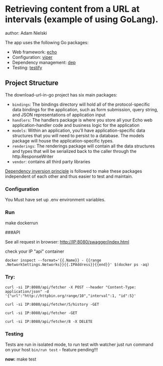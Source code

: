 # Retrieving content from a URL at intervals (example of using GoLang).
author: Adam Nielski

The app uses the following Go packages:

* Web framework: [echo](https://echo.labstack.com/)
* Configuration: [viper](https://github.com/spf13/viper)
* Dependency management: [dep](https://github.com/golang/dep)
* Testing: [testify](https://github.com/stretchr/testify)

## Project Structure

The download-url-in-go project has six main packages:

* `bindings`: The bindings directory will hold all of the protocol-specific data bindings for the application, such as form submission, query string, and JSON representations of application input
* `handlers`: The handlers package is where you store all your Echo web application-handler code and business logic for the application
* `models`: Within an application, you’ll have application-specific data structures that you will need to persist to a database. The models package will house the application-specific types.
* `renderings`: The renderings package will contain all the data structures and types that will be serialized back to the caller through the http.ResponseWriter
* `vendor`: contains all third party libraries

[Dependency inversion principle](https://en.wikipedia.org/wiki/Dependency_inversion_principle)
is followed to make these packages independent of each other and thus easier to test and maintain.

### Configuration

You Must have set up .env environment variables.

### Run

make dockerrun

###API

See all request in browser: [http://IP:8080/swagger/index.html](http://<ip>:8080/swagger/index.html)

check your IP "api" container
```
docker inspect --format='{{.Name}} - {{range .NetworkSettings.Networks}}{{.IPAddress}}{{end}}' $(docker ps -aq)
```

### Try:

```
curl -si IP:8080/api/fetcher -X POST --header "Content-Type: application/json" -d '{"url":"http://httpbin.org/range/10","interval":1, "id":5}'  
```

```
curl -si IP:8080/api/fetcher/5/history -GET   
```

```
curl -si IP:8080/api/fetcher -GET   
```

```
curl -si IP:8080/api/fetcher/8 -X DELETE
``` 

### Testing

Tests are run in isolated mode, to run test with watcher just run command on your host
`bin/run test` - feature pending!!!    

**now:** make test



